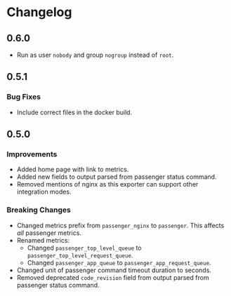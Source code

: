 # Changelog

## 0.6.0

* Run as user `nobody` and group `nogroup` instead of `root`.

## 0.5.1

### Bug Fixes
* Include correct files in the docker build.

## 0.5.0

### Improvements
* Added home page with link to metrics.
* Added new fields to output parsed from passenger status command.
* Removed mentions of nginx as this exporter can support other integration modes.

### Breaking Changes
* Changed metrics prefix from `passenger_nginx` to `passenger`. This affects _all_ passenger metrics.
* Renamed metrics:
  * Changed `passenger_top_level_queue` to `passenger_top_level_request_queue`.
  * Changed `passenger_app_queue` to `passenger_app_request_queue`.
* Changed unit of passenger command timeout duration to seconds.
* Removed deprecated `code_revision` field from output parsed from passenger status command.
